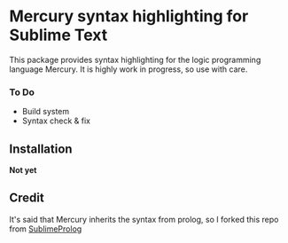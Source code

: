# Mercury syntax highlighting for Sublime Text #

This package provides syntax highlighting for the logic
programming language Mercury. It is highly work in progress, so use with care.

### To Do ###
* Build system
* Syntax check & fix

## Installation ##
**Not yet**

## Credit ##
It's said that Mercury inherits the syntax from prolog, so I forked this repo from [SublimeProlog](https://github.com/alnkpa/sublimeprolog)